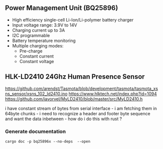 ## Power Management Unit (BQ25896)

- High efficiency single-cell Li-Ion/Li-polymer battery charger
- Input voltage range: 3.9V to 14V
- Charging current up to 3A
- I2C programmable
- Battery temperature monitoring
- Multiple charging modes:
  - Pre-charge
  - Constant current
  - Constant voltage

## HLK-LD2410 24Ghz Human Presence Sensor

https://github.com/arendst/Tasmota/blob/development/tasmota/tasmota_xsns_sensor/xsns_102_ld2410.ino
https://www.hlktech.net/index.php?id=1094
https://github.com/iavorvel/MyLD2410/blob/master/src/MyLD2410.h

i have constant stream of bytes from serial interface - i am fetching them in 64byte chunks - i need to recognize a header and footer byte sequence and want the data inbetween - how do i do this with rust ?

### Generate documentation

    cargo doc -p bq25896x --no-deps  --open
